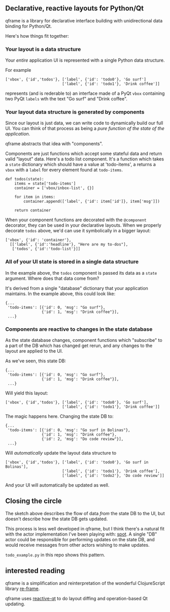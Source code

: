 ## Declarative, reactive layouts for Python/Qt

qframe is a library for declarative interface building with unidirectional data binding for Python/Qt.

Here's how things fit together:

### Your layout is a data structure

Your _entire_ application UI is represented with a single Python data structure.

For example

    ['vbox', {'id','todos'}, ['label', {'id': 'todo0'}, 'Go surf']
                             ['label', {'id': 'todo1'}, 'Drink coffee']]

represents (and is rederable to) an interface made of a PyQt `vbox` containing two PyQt `labels` wth the text "Go surf" and "Drink coffee".

### Your layout data structure is generated by components

Since our layout is just data, we can write code to dynamically build our full UI. You can think of that process as being a _pure function of the state of the application_.

qframe abstracts that idea with "components".

Components are just functions which accept some stateful data and return valid "layout" data. Here's a todo list component. It's a function which takes a `state` dictionary which should have a value at 'todo-items', a returns a `vbox` with a `label` for every element found at `todo-items`.

    def todos(state):
        items = state['todo-items']
        container = ['vbox/inbox-list', {}]

        for item in items:
            container.append(['label', {'id': item['id']}, item['msg']])

        return container

When your component functions are decorated with the `@component` decorator, they can be used in your declarative layouts. When we properly decorate `todos` above, we'd can use it symbolically in a bigger layout:

    ['vbox', {'id': 'container'},
      [['label', {'id':'headline'}, "Here are my to-dos"],
       ['todos', {'id':'todo-list'}]]

### All of your UI state is stored in a single data structure

In the example above, the `todos` component is passed its data as a `state` argument. Where does that data come from?

It's derived from a single "database" dictionary that your application maintains. In the example above, this could look like:

    {...
     'todo-items': [{'id': 0, 'msg': "Go surf"},
                    {'id': 1, 'msg': "Drink coffee"}],
     ...}

### Components are reactive to changes in the state database

As the state database changes, component functions which "subscribe" to a part of the DB which has changed get rerun, and any changes to the layout are applied to the UI.

As we've seen, this state DB:

    {...
     'todo-items': [{'id': 0, 'msg': "Go surf"},
                    {'id': 1, 'msg': "Drink coffee"}],
     ...}

Will yield this layout:

    ['vbox', {'id','todos'}, ['label', {'id': 'todo0'}, 'Go surf'],
                             ['label', {'id': 'todo1'}, 'Drink coffee']]

The magic happens here. Changing the state DB to:

    {...
     'todo-items': [{'id': 0, 'msg': "Go surf in Bolinas"},
                    {'id': 1, 'msg': "Drink coffee"},
                    {'id': 2, 'msg': "Do code review"}],
     ...}

Will _automatically_ update the layout data structure to

    ['vbox', {'id','todos'}, ['label', {'id': 'todo0'}, 'Go surf in Bolinas'],
                             ['label', {'id': 'todo1'}, 'Drink coffee'],
                             ['label', {'id': 'todo2'}, 'Do code review']]

And your UI will automatically be updated as well.

## Closing the circle

The sketch above describes the flow of data _from_ the state DB to the UI, but doesn't describe how the state DB gets updated.

This process is less well developed in qframe, but I think there's a natural fit with the actor implementation I've been playing with: [spot](https://github.com/joshuathayer/spot). A single "DB" actor could be responsible for performing updates on the state DB, and would receive messages from other actors wishing to make updates.

`todo_example.py` in this repo shows this pattern.

## interested reading

qframe is a simplification and reinterpretation of the wonderful ClojureScript library [re-frame](https://github.com/Day8/re-frame).

qframe uses [reactive-qt](https://github.com/joshuathayer/reactive-qt) to do layout diffing and operation-based Qt updating.
